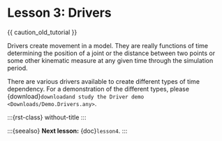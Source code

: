 # Lesson 3: Drivers

{{ caution_old_tutorial }}

Drivers create movement in a model. They are really functions of time
determining the position of a joint or the distance between two points
or some other kinematic measure at any given time through the simulation
period.

There are various drivers available to create different types of time
dependency. For a demonstration of the different types, please {download}`downloadand study the Driver demo <Downloads/Demo.Drivers.any>`.

:::{rst-class} without-title
:::

:::{seealso}
**Next lesson:** {doc}`lesson4`.
:::
